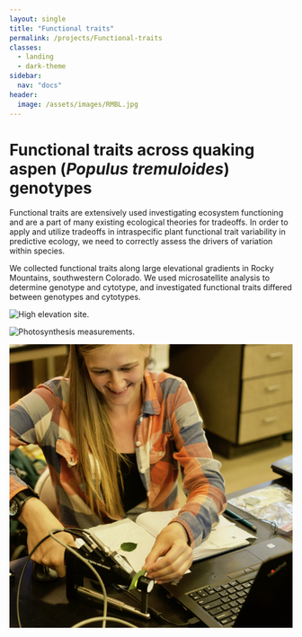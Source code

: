 ```yaml
---
layout: single
title: "Functional traits"
permalink: /projects/Functional-traits
classes:
  - landing
  - dark-theme
sidebar:
  nav: "docs"
header:
  image: /assets/images/RMBL.jpg
---
```


# Functional traits across quaking aspen (*Populus tremuloides*) genotypes

Functional traits are extensively used investigating ecosystem functioning and are a part of many existing ecological theories for tradeoffs. In order to apply and utilize tradeoffs in intraspecific plant functional trait variability in predictive ecology, we need to correctly assess the drivers of variation within species. 

We collected functional traits along large elevational gradients in Rocky Mountains, southwestern Colorado. We used microsatellite analysis to determine genotype and cytotype, and investigated functional traits differed between genotypes and cytotypes.

![High elevation site.](/assets/images/Avery.jpg) 


![Photosynthesis measurements.](/assets/images/ps4.jpg)

![Reflectance spectra measurements.](/assets/images/spectra.png)


